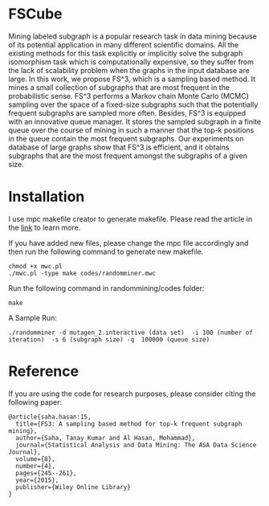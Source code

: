 # FSCube

Mining labeled subgraph is a popular research task in data mining because of
its potential application in many different scientific domains. All the
existing methods for this task explicitly or implicitly solve the subgraph
isomorphism task which is computationally expensive, so they suffer from the
lack of scalability problem when the graphs in the input database are large. In
this work, we propose FS^3, which is a sampling based method. It mines a small
collection of subgraphs that are most frequent in the probabilistic sense.
FS^3 performs a Markov chain Monte Carlo (MCMC) sampling over the space of a
fixed-size subgraphs such that the potentially frequent
subgraphs are sampled more often. Besides, FS^3 is equipped 
with an innovative queue manager. It stores the sampled subgraph 
in a finite queue over the course of mining in such
a manner that the top-k positions in the queue contain the most frequent
subgraphs.  Our experiments on database of large graphs show that FS^3 is
efficient, and it obtains subgraphs that are the most frequent amongst the
subgraphs of a given size.


# Installation

I use mpc makefile creator to generate makefile. Please read the article in the [link](http://snaewe.github.io/MPC/docs/html/MakeProjectCreator.html) to learn more.

If you have added new files, please change the mpc file accordingly and then run the following
command to generate new makefile.

```
chmod +x mwc.pl
./mwc.pl -type make codes/randomminer.mwc
```


Run the following command in randommining/codes folder:

```
make
```

A Sample Run: 

```
./randomminer -d mutagen_2.interactive (data set)  -i 100 (number of iteration)  -s 6 (subgraph size) -q  100000 (queue size)
```

# Reference
If you are using the code for research purposes, please consider citing the following paper:

```
@article{saha.hasan:15,
  title={FS3: A sampling based method for top-k frequent subgraph mining},
  author={Saha, Tanay Kumar and Al Hasan, Mohammad},
  journal={Statistical Analysis and Data Mining: The ASA Data Science Journal},
  volume={8},
  number={4},
  pages={245--261},
  year={2015},
  publisher={Wiley Online Library}
}
```
